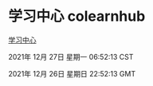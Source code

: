 # 学习中心 colearnhub
[学习中心](http://59.174.25.102:56308/colearnhub/)

2021年 12月 27日 星期一 06:52:13 CST

2021年 12月 26日 星期日 22:52:13 GMT
